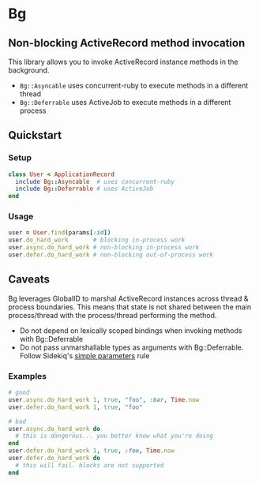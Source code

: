 # Bg

## Non-blocking ActiveRecord method invocation

This library allows you to invoke ActiveRecord instance methods in the background.

* `Bg::Asyncable` uses concurrent-ruby to execute methods in a different thread
* `Bg::Deferrable` uses ActiveJob to execute methods in a different process


## Quickstart

### Setup

```ruby
class User < ApplicationRecord
  include Bg::Asyncable  # uses concurrent-ruby
  include Bg::Deferrable # uses ActiveJob
end
```

### Usage

```ruby
user = User.find(params[:id])
user.do_hard_work       # blocking in-process work
user.async.do_hard_work # non-blocking in-process work
user.defer.do_hard_work # non-blocking out-of-process work
```

## Caveats

Bg leverages GlobalID to marshal ActiveRecord instances across thread & process boundaries.
This means that state is not shared between the main process/thread with the process/thread performing the method.

* Do not depend on lexically scoped bindings when invoking methods with Bg::Deferrable
* Do not pass unmarshallable types as arguments with Bg::Deferrable.
  Follow Sidekiq's [simple parameters](https://github.com/mperham/sidekiq/wiki/Best-Practices#1-make-your-job-parameters-small-and-simple) rule

### Examples

```ruby
# good
user.async.do_hard_work 1, true, "foo", :bar, Time.now
user.defer.do_hard_work 1, true, "foo"

# bad
user.async.do_hard_work do
  # this is dangerous... you better know what you're doing
end
user.defer.do_hard_work 1, true, :foo, Time.now
user.defer.do_hard_work do
  # this will fail. blocks are not supported
end
```
